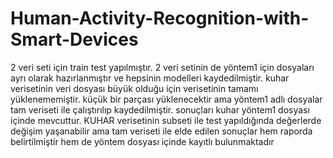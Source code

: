 ﻿# Human-Activity-Recognition-with-Smart-Devices
2 veri seti için train test yapılmıştır. 2 veri setinin de yöntem1 için dosyaları ayrı olarak hazırlanmıştır ve hepsinin modelleri kaydedilmiştir. 
kuhar verisetinin veri dosyası büyük olduğu için verisetinin tamamı yüklenememiştir. küçük bir parçası yüklenecektir ama yöntem1 adlı dosyalar tam veriseti ile çalıştırılıp kaydedilmiştir. sonuçları kuhar yöntem1 dosyası içinde mevcuttur.
KUHAR verisetinin subseti ile test yapıldığında değerlerde değişim yaşanabilir ama tam veriseti ile elde edilen sonuçlar hem raporda belirtilmiştir hem de yöntem dosyası içinde kayıtlı bulunmaktadır

